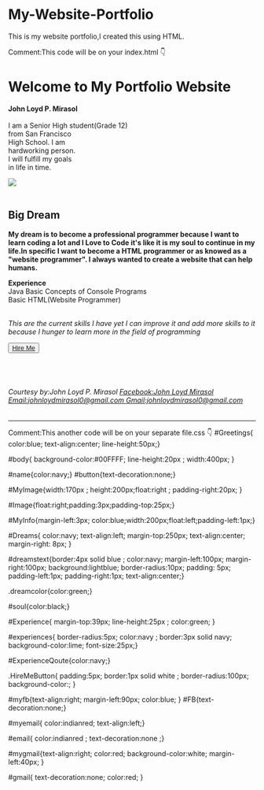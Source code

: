 # My-Website-Portfolio
This is my website portfolio,I created this using
HTML.

Comment:This code will be on your index.html
    👇
   
<!DOCTYPE html>
<html>

<head>
<title>Portfolio Website of John Loyd P. Mirasol  </title></head>
<link rel="stylesheet" type="text/css" href="style.css"> </link>
</head>

<body id="body">
 <h1 id = "Greetings"> Welcome to My Portfolio Website </h1>

 <div id ="MyInfo">
  <p><strong id ="name">John Loyd P. Mirasol </strong> <br><br>
  I am a Senior High student(Grade 12) <br> 
  from San Francisco <br>
  High School.
  I am<br> hardworking person.<br> 
  I will fulfill my
  goals<br> in life in time.<br> </p>
 </div>
 
  <div id="Image">
  <img src="Images/John Loyd.png" id="MyImage">  </img>
 </div><br>
 
<div id="Dreams"> 
 <h2 id ="dreamstext">Big Dream </h2>
 <strong>My dream is to become a professional programmer
    because <span class = "dreamcolor">I want to learn</span> coding a lot and
    <span class = "dreamcolor">I Love to Code</span> it's like
    <span id="soul"> it is my soul </span>to continue
    in my life.In specific I want to become a 
    HTML programmer or as knowed as a "website programmer".
    I always wanted to create a website that can help humans.
 </strong>
  
</div>
  
 
 
 
<div id = "Experience">  
 
 <p>
 <strong id = "experiences">Experience</strong><br>
 Java Basic Concepts of Console Programs<br>
 Basic HTML(Website Programmer)<br><br>

<em id="ExperienceQoute"> This are the current skills I have yet I can improve 
 it and add more skills to it because I hunger to learn
  more in the field of programming </em>
 </p>

<button class = "HireMeButton"> 
<a href="https://www.facebook.com/johnloyd.mirasol.3 "
id ="button"> 
 Hire Me </a></button>
</div><br><br><br>
 
<footer> 
 
<h6> Courtesy by:John Loyd P. Mirasol
 <span id ="myfb"><a href = "https://www.facebook.com/johnloyd.mirasol.3" 
 id = "FB">Facebook:John Loyd Mirasol</a> </span><br>

 <span id="myemail">
 <a href ="https://johnloydmirasol0@gmail.com"
 id ="email"> Email:johnloydmirasol0@gmail.com </a> </span> 
 
 <span id ="mygmail">
 <a href ="https://johnloydmirasol0@gmail.com" 
 id = "gmail"> 
  Gmail:johnloydmirasol0@gmail.com </a> </span>

</h6>  

</footer>
 
</body> 
</html>

---------------------------------------------------
Comment:This another code will be on your 
separate file.css
👇
#Greetings{
color:blue;
text-align:center;
line-height:50px;}



#body{
background-color:#00FFFF;
line-height:20px ; width:400px;
}

#name{color:navy;}
#button{text-decoration:none;}


#MyImage{width:170px ; height:200px;float:right ;
padding-right:20px;
}



#Image{float:right;padding:3px;padding-top:25px;}



#MyInfo{margin-left:3px;
color:blue;width:200px;float:left;padding-left:1px;}



#Dreams{
  color:navy;
  text-align:left;
  margin-top:250px; text-align:center;
  margin-right: 8px;
  }
 

#dreamstext{border:4px solid blue ;
 color:navy;
 margin-left:100px;
 margin-right:100px;
 background:lightblue;
 border-radius:10px;
 padding: 5px;
 padding-left:1px;
 padding-right:1px;
 text-align:center;}
 
 .dreamcolor{color:green;}
 
 #soul{color:black;}
  
#Experience{ 
margin-top:39px;
line-height:25px ;
color:green;
}




#experiences{
border-radius:5px;
color:navy ;
border:3px solid navy;
background-color:lime;
font-size:25px;}

#ExperienceQoute{color:navy;}

.HireMeButton{
padding:5px;
border:1px solid white ;
border-radius:100px;
background-color:;
}

#myfb{text-align:right; 
margin-left:90px;
color:blue;
}
#FB{text-decoration:none;}


#myemail{
color:indianred;
text-align:left;}

#email{
color:indianred ;
text-decoration:none ;}


#mygmail{text-align:right;
color:red;
background-color:white;
margin-left:40px;
}

#gmail{
text-decoration:none;
color:red;
}
